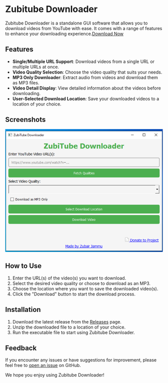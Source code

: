 # Zubitube Downloader

Zubitube Downloader is a standalone GUI software that allows you to download videos from YouTube with ease. It comes with a range of features to enhance your downloading experience.[Download Now](https://zubairjammu786.github.io/zubitubedownloader/)


## Features

- **Single/Multiple URL Support**: Download videos from a single URL or multiple URLs at once.
- **Video Quality Selection**: Choose the video quality that suits your needs.
- **MP3 Only Downloader**: Extract audio from videos and download them as MP3 files.
- **Video Detail Display**: View detailed information about the videos before downloading.
- **User-Selected Download Location**: Save your downloaded videos to a location of your choice.

## Screenshots
![Zubitube Downloader](ZUBI.PNG)

## How to Use

1. Enter the URL(s) of the video(s) you want to download.
2. Select the desired video quality or choose to download as an MP3.
3. Choose the location where you want to save the downloaded video(s).
4. Click the "Download" button to start the download process.

## Installation

1. Download the latest release from the [Releases](https://github.com/zubairjammu786/zubitubedownloader/releases) page.
2. Unzip the downloaded file to a location of your choice.
3. Run the executable file to start using Zubitube Downloader.

## Feedback

If you encounter any issues or have suggestions for improvement, please feel free to [open an issue](https://github.com/zubairjammu786/zubitubedownloader/issues) on GitHub.

We hope you enjoy using Zubitube Downloader!
